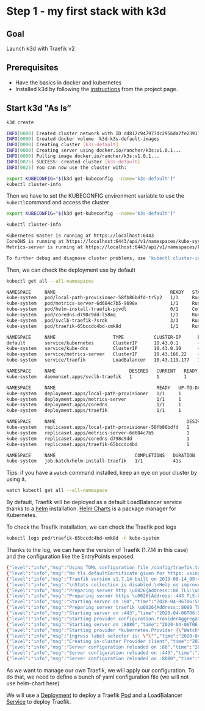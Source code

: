 # Step 1 - my first stack with k3d

## Goal

Launch k3d with Traefik v2 

## Prerequisites

* Have the basics in docker and kubernetes
* Installed k3d by following the [instructions](https://github.com/rancher/k3d#get) from the project page.


## Start k3d "As Is“

```bash
k3d create 
```

```bash
INFO[0000] Created cluster network with ID dd812c947977dc2956da7fe23911444a9c3b9c2c135fe659cfe38ce2e0846709 
INFO[0000] Created docker volume  k3d-k3s-default-images 
INFO[0000] Creating cluster [k3s-default]               
INFO[0000] Creating server using docker.io/rancher/k3s:v1.0.1... 
INFO[0000] Pulling image docker.io/rancher/k3s:v1.0.1... 
INFO[0025] SUCCESS: created cluster [k3s-default]       
INFO[0025] You can now use the cluster with:

export KUBECONFIG="$(k3d get-kubeconfig --name='k3s-default')"
kubectl cluster-info
```

Then we have to set the KUBECONFIG environment variable to use the `kubectl`command and access the cluster

```bash
export KUBECONFIG="$(k3d get-kubeconfig --name='k3s-default')"
```

```bash
kubectl cluster-info
```

```bash
Kubernetes master is running at https://localhost:6443
CoreDNS is running at https://localhost:6443/api/v1/namespaces/kube-system/services/kube-dns:dns/proxy
Metrics-server is running at https://localhost:6443/api/v1/namespaces/kube-system/services/https:metrics-server:/proxy

To further debug and diagnose cluster problems, use 'kubectl cluster-info dump'
```

Then, we can check the deployment use by default

```bash
kubectl get all --all-namespaces
```

```bash
NAMESPACE     NAME                                          READY   STATUS      RESTARTS   AGE
kube-system   pod/local-path-provisioner-58fb86bdfd-tr5p2   1/1     Running     0          7m40s
kube-system   pod/metrics-server-6d684c7b5-9698x            1/1     Running     0          7m40s
kube-system   pod/helm-install-traefik-pjvdl                0/1     Completed   0          7m41s
kube-system   pod/coredns-d798c9dd-l58mq                    1/1     Running     0          7m40s
kube-system   pod/svclb-traefik-7srdk                       3/3     Running     0          7m1s
kube-system   pod/traefik-65bccdc4bd-xmk8d                  1/1     Running     0          7m1s

NAMESPACE     NAME                     TYPE           CLUSTER-IP      EXTERNAL-IP   PORT(S)                                     AGE
default       service/kubernetes       ClusterIP      10.43.0.1       <none>        443/TCP                                     7m56s
kube-system   service/kube-dns         ClusterIP      10.43.0.10      <none>        53/UDP,53/TCP,9153/TCP                      7m55s
kube-system   service/metrics-server   ClusterIP      10.43.166.22    <none>        443/TCP                                     7m52s
kube-system   service/traefik          LoadBalancer   10.43.119.177   172.18.0.2    80:31919/TCP,443:31008/TCP,8080:31661/TCP   7m1s

NAMESPACE     NAME                           DESIRED   CURRENT   READY   UP-TO-DATE   AVAILABLE   NODE SELECTOR   AGE
kube-system   daemonset.apps/svclb-traefik   1         1         1       1            1           <none>          7m1s

NAMESPACE     NAME                                     READY   UP-TO-DATE   AVAILABLE   AGE
kube-system   deployment.apps/local-path-provisioner   1/1     1            1           7m54s
kube-system   deployment.apps/metrics-server           1/1     1            1           7m52s
kube-system   deployment.apps/coredns                  1/1     1            1           7m55s
kube-system   deployment.apps/traefik                  1/1     1            1           7m1s

NAMESPACE     NAME                                                DESIRED   CURRENT   READY   AGE
kube-system   replicaset.apps/local-path-provisioner-58fb86bdfd   1         1         1       7m40s
kube-system   replicaset.apps/metrics-server-6d684c7b5            1         1         1       7m40s
kube-system   replicaset.apps/coredns-d798c9dd                    1         1         1       7m40s
kube-system   replicaset.apps/traefik-65bccdc4bd                  1         1         1       7m1s

NAMESPACE     NAME                             COMPLETIONS   DURATION   AGE
kube-system   job.batch/helm-install-traefik   1/1           41s        7m52s
```

Tips: if you have a `watch` command installed, keep an eye on your cluster by using it.

```bash
watch kubectl get all --all-namespace
```

By default, Traefik will be deployed as a default LoadBalancer service thanks to a [helm](https://github.com/containous/traefik-helm-chart) installation.
[Helm Charts](https://helm.sh/) is a package manager for Kubernetes.

To check the Traefik installation, we can check the Traefik pod logs

```bash
kubectl logs pod/traefik-65bccdc4bd-xmk8d -n kube-system
```

Thanks to the log, we can have the version of Traefik (1.7.14 in this case) and the configuration like the EntryPoints exposed.

```bash
{"level":"info","msg":"Using TOML configuration file /config/traefik.toml","time":"2020-04-06T06:59:13Z"}
{"level":"info","msg":"No tls.defaultCertificate given for https: using the first item in tls.certificates as a fallback.","time":"2020-04-06T06:59:13Z"}
{"level":"info","msg":"Traefik version v1.7.14 built on 2019-08-14_09:46:58AM","time":"2020-04-06T06:59:13Z"}
{"level":"info","msg":"\nStats collection is disabled.\nHelp us improve Traefik by turning this feature on :)\nMore details on: https://docs.traefik.io/basics/#collected-data\n","time":"2020-04-06T06:59:13Z"}
{"level":"info","msg":"Preparing server http \u0026{Address::80 TLS:\u003cnil\u003e Redirect:\u003cnil\u003e Auth:\u003cnil\u003e WhitelistSourceRange:[] WhiteList:\u003cnil\u003e Compress:true ProxyProtocol:\u003cnil\u003e ForwardedHeaders:0xc000776120} with readTimeout=0s writeTimeout=0s idleTimeout=3m0s","time":"2020-04-06T06:59:13Z"}
{"level":"info","msg":"Preparing server https \u0026{Address::443 TLS:0xc0005d8360 Redirect:\u003cnil\u003e Auth:\u003cnil\u003e WhitelistSourceRange:[] WhiteList:\u003cnil\u003e Compress:true ProxyProtocol:\u003cnil\u003e ForwardedHeaders:0xc000776160} with readTimeout=0s writeTimeout=0s idleTimeout=3m0s","time":"2020-04-06T06:59:13Z"}
{"level":"info","msg":"Starting server on :80","time":"2020-04-06T06:59:13Z"}
{"level":"info","msg":"Preparing server traefik \u0026{Address::8080 TLS:\u003cnil\u003e Redirect:\u003cnil\u003e Auth:\u003cnil\u003e WhitelistSourceRange:[] WhiteList:\u003cnil\u003e Compress:false ProxyProtocol:\u003cnil\u003e ForwardedHeaders:0xc0007761a0} with readTimeout=0s writeTimeout=0s idleTimeout=3m0s","time":"2020-04-06T06:59:13Z"}
{"level":"info","msg":"Starting server on :443","time":"2020-04-06T06:59:13Z"}
{"level":"info","msg":"Starting provider configuration.ProviderAggregator {}","time":"2020-04-06T06:59:13Z"}
{"level":"info","msg":"Starting server on :8080","time":"2020-04-06T06:59:13Z"}
{"level":"info","msg":"Starting provider *kubernetes.Provider {\"Watch\":true,\"Filename\":\"\",\"Constraints\":[],\"Trace\":false,\"TemplateVersion\":0,\"DebugLogGeneratedTemplate\":false,\"Endpoint\":\"\",\"Token\":\"\",\"CertAuthFilePath\":\"\",\"DisablePassHostHeaders\":false,\"EnablePassTLSCert\":false,\"Namespaces\":null,\"LabelSelector\":\"\",\"IngressClass\":\"\",\"IngressEndpoint\":{\"IP\":\"\",\"Hostname\":\"\",\"PublishedService\":\"kube-system/traefik\"}}","time":"2020-04-06T06:59:13Z"}
{"level":"info","msg":"ingress label selector is: \"\"","time":"2020-04-06T06:59:13Z"}
{"level":"info","msg":"Creating in-cluster Provider client","time":"2020-04-06T06:59:13Z"}
{"level":"info","msg":"Server configuration reloaded on :80","time":"2020-04-06T06:59:13Z"}
{"level":"info","msg":"Server configuration reloaded on :443","time":"2020-04-06T06:59:13Z"}
{"level":"info","msg":"Server configuration reloaded on :8080","time":"2020-04-06T06:59:13Z"}
```

As we want to manage our own Traefik, we will apply our configuration.
To do that, we need to define a bunch of yaml configuration file (we will not use helm-chart here)

We will use a [Deployment](https://kubernetes.io/docs/concepts/workloads/controllers/deployment/) to deploy a Traefik
[Pod](https://kubernetes.io/docs/concepts/workloads/pods/pod/) and a LoadBalancer 
[Service](https://kubernetes.io/fr/docs/concepts/services-networking/service/) to deploy Traefik.
